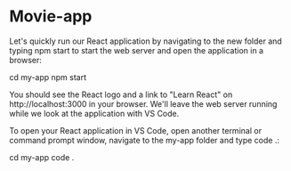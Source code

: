 # Movie-app


Let's quickly run our React application by navigating to the new folder and typing npm start to start the web server and open the application in a browser:

cd my-app
npm start

You should see the React logo and a link to "Learn React" on http://localhost:3000 in your browser. We'll leave the web server running while we look at the application with VS Code.

To open your React application in VS Code, open another terminal or command prompt window, navigate to the my-app folder and type code .:

cd my-app
code .
